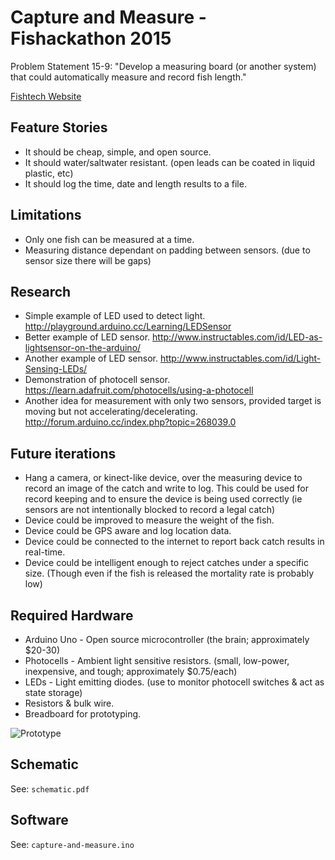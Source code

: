 # Capture and Measure - Fishackathon 2015

Problem Statement 15-9: "Develop a measuring board (or another system) that could automatically measure and record fish length."

[Fishtech Website](http://fishtech.azurewebsites.net/)

## Feature Stories

- It should be cheap, simple, and open source.
- It should water/saltwater resistant. (open leads can be coated in liquid plastic, etc)
- It should log the time, date and length results to a file.

## Limitations

- Only one fish can be measured at a time.
- Measuring distance dependant on padding between sensors. (due to sensor size there will be gaps)

## Research

- Simple example of LED used to detect light. http://playground.arduino.cc/Learning/LEDSensor
- Better example of LED sensor. http://www.instructables.com/id/LED-as-lightsensor-on-the-arduino/
- Another example of LED sensor. http://www.instructables.com/id/Light-Sensing-LEDs/
- Demonstration of photocell sensor. https://learn.adafruit.com/photocells/using-a-photocell
- Another idea for measurement with only two sensors, provided target is moving but not accelerating/decelerating. http://forum.arduino.cc/index.php?topic=268039.0

## Future iterations

- Hang a camera, or kinect-like device, over the measuring device to record an image of the catch and write to log. This could be used for record keeping and to ensure the device is being used correctly (ie sensors are not intentionally blocked to record a legal catch)
- Device could be improved to measure the weight of the fish.
- Device could be GPS aware and log location data.
- Device could be connected to the internet to report back catch results in real-time.
- Device could be intelligent enough to reject catches under a specific size. (Though even if the fish is released the mortality rate is probably low)

## Required Hardware

- Arduino Uno - Open source microcontroller (the brain; approximately $20-30)
- Photocells - Ambient light sensitive resistors. (small, low-power, inexpensive, and tough; approximately $0.75/each)
- LEDs - Light emitting diodes. (use to monitor photocell switches & act as state storage)
- Resistors & bulk wire.
- Breadboard for prototyping.

![Prototype](https://raw.githubusercontent.com/fishcloud/capture-and-measure/master/images/capture-and-measure.jpg)

## Schematic

See: `schematic.pdf`

## Software

See: `capture-and-measure.ino`



